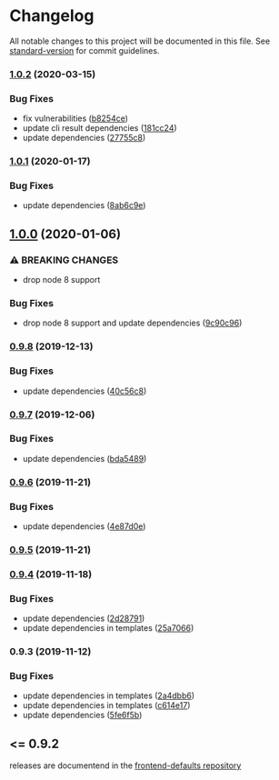 # Changelog

All notable changes to this project will be documented in this file. See [standard-version](https://github.com/conventional-changelog/standard-version) for commit guidelines.

### [1.0.2](https://github.com/namics/frontend-defaults-cli/compare/v1.0.1...v1.0.2) (2020-03-15)


### Bug Fixes

* fix vulnerabilities ([b8254ce](https://github.com/namics/frontend-defaults-cli/commit/b8254ce7779908b1a1db1fa96f50209f698d632a))
* update cli result dependencies ([181cc24](https://github.com/namics/frontend-defaults-cli/commit/181cc2417ef7b50bf7166df8e47810dbc3e2d458))
* update dependencies ([27755c8](https://github.com/namics/frontend-defaults-cli/commit/27755c8b240c07c521d8be27e381db63b796aea5))

### [1.0.1](https://github.com/namics/frontend-defaults-cli/compare/v1.0.0...v1.0.1) (2020-01-17)


### Bug Fixes

* update dependencies ([8ab6c9e](https://github.com/namics/frontend-defaults-cli/commit/8ab6c9ee72e0e9a4684f3e998443ed9bd6ed295d))

## [1.0.0](https://github.com/namics/frontend-defaults-cli/compare/v0.9.8...v1.0.0) (2020-01-06)


### ⚠ BREAKING CHANGES

* drop node 8 support

### Bug Fixes

* drop node 8 support and update dependencies ([9c90c96](https://github.com/namics/frontend-defaults-cli/commit/9c90c96770349c41576af56a7dbc9600455fcbfd))

### [0.9.8](https://github.com/namics/frontend-defaults-cli/compare/v0.9.7...v0.9.8) (2019-12-13)


### Bug Fixes

* update dependencies ([40c56c8](https://github.com/namics/frontend-defaults-cli/commit/40c56c8be0ee529df547b9018f29c85f87c10276))

### [0.9.7](https://github.com/namics/frontend-defaults-cli/compare/v0.9.6...v0.9.7) (2019-12-06)


### Bug Fixes

* update dependencies ([bda5489](https://github.com/namics/frontend-defaults-cli/commit/bda548954f0288ad1f0357e7fcd53d16b12c8eb5))

### [0.9.6](https://github.com/namics/frontend-defaults-cli/compare/v0.9.5...v0.9.6) (2019-11-21)

### Bug Fixes

-   update dependencies ([4e87d0e](https://github.com/namics/frontend-defaults-cli/commit/4e87d0e7a651ede3535bf065b8889237e92b9c2f))

### [0.9.5](https://github.com/namics/frontend-defaults-cli/compare/v0.9.4...v0.9.5) (2019-11-21)

### [0.9.4](https://github.com/namics/frontend-defaults-cli/compare/v0.9.3...v0.9.4) (2019-11-18)

### Bug Fixes

-   update dependencies ([2d28791](https://github.com/namics/frontend-defaults-cli/commit/2d287915474d5aa47e33bc27f54e5429c2d2003d))
-   update dependencies in templates ([25a7066](https://github.com/namics/frontend-defaults-cli/commit/25a70669c47e25930d94e8b600b6600eb04dc8b5))

### 0.9.3 (2019-11-12)

### Bug Fixes

-   update dependencies in templates ([2a4dbb6](https://github.com/namics/frontend-defaults-cli/commit/2a4dbb6bad0c630b112824bc8bab2c6d8ca20830))
-   update dependencies in templates ([c614e17](https://github.com/namics/frontend-defaults-cli/commit/c614e17f8bcdfc0877953564098a6de32ccebd09))
-   update dependencies ([5fe6f5b](https://github.com/namics/frontend-defaults-cli/commit/5fe6f5b12d6b1568ce9dfd60d28c547b2a283ed4))

## <= 0.9.2

releases are documentend in the [frontend-defaults repository](https://github.com/namics/frontend-defaults/blob/%40namics/frontend-defaults-cli%400.9.2/cli/CHANGELOG.md)
